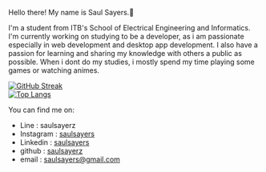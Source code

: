 Hello there! My name is Saul Sayers.👋

I'm a student from ITB's School of Electrical Engineering and Informatics. I'm currently working on studying to be a developer, as i am passionate especially in web development and desktop app development. I also have a passion for learning and sharing my knowledge with others a public as possible. When i dont do my studies, i mostly spend my time playing some games or watching animes. 

[![GitHub Streak](http://github-readme-streak-stats.herokuapp.com?user=saulsayerz&theme=dark)](https://git.io/streak-stats)  
[![Top Langs](https://github-readme-stats.vercel.app/api/top-langs/?username=saulsayerz&layout=compact&theme=vision-friendly-dark)](https://github.com/anuraghazra/github-readme-stats)


You can find me on:
- Line : saulsayerz
- Instagram : <a href="https://www.instagram.com/saulsayers/?hl=en">saulsayers</a> 
- Linkedin : <a href="https://www.linkedin.com/in/saulsayers/?originalSubdomain=id">saulsayers</a>
- github : <a href="https://github.com/saulsayerz">saulsayerz</a>
- email : saulsayers@gmail.com
